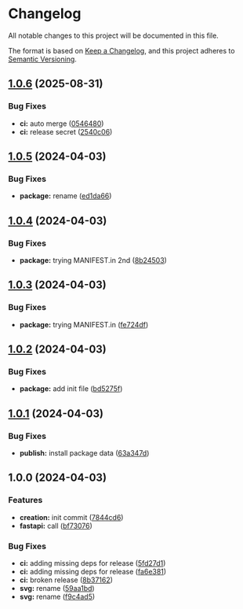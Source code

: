 <!-- markdownlint-disable MD001 MD004 MD012 MD024 -->

# Changelog

All notable changes to this project will be documented in this file.

The format is based on [Keep a Changelog](https://keepachangelog.com/en/1.0.0/), and this project adheres to [Semantic Versioning](https://semver.org/spec/v2.0.0.html).

## [1.0.6](https://github.com/itayB/vite-project/compare/1.0.5...1.0.6) (2025-08-31)


### Bug Fixes

* **ci:** auto merge ([0546480](https://github.com/itayB/vite-project/commit/05464807266b17d841eecaaa93205087a4529ce1))
* **ci:** release secret ([2540c06](https://github.com/itayB/vite-project/commit/2540c06042f3d004b4214febd0c17d5f55ce8b83))

## [1.0.5](https://github.com/itayB/vite-project/compare/1.0.4...1.0.5) (2024-04-03)


### Bug Fixes

* **package:** rename ([ed1da66](https://github.com/itayB/vite-project/commit/ed1da66d74a050b0766cfdfde74a66efe47155d8))

## [1.0.4](https://github.com/itayB/vite-project/compare/1.0.3...1.0.4) (2024-04-03)


### Bug Fixes

* **package:** trying MANIFEST.in 2nd ([8b24503](https://github.com/itayB/vite-project/commit/8b2450315b67a337d85012b1fb0b6759412cfcce))

## [1.0.3](https://github.com/itayB/vite-project/compare/1.0.2...1.0.3) (2024-04-03)


### Bug Fixes

* **package:** trying MANIFEST.in ([fe724df](https://github.com/itayB/vite-project/commit/fe724df6739c9e417ae9833c7b7efc55f07d15a8))

## [1.0.2](https://github.com/itayB/vite-project/compare/1.0.1...1.0.2) (2024-04-03)


### Bug Fixes

* **package:** add init file ([bd5275f](https://github.com/itayB/vite-project/commit/bd5275fee7566c6fb84f4e1ca8de27d878c7af30))

## [1.0.1](https://github.com/itayB/vite-project/compare/1.0.0...1.0.1) (2024-04-03)


### Bug Fixes

* **publish:** install package data ([63a347d](https://github.com/itayB/vite-project/commit/63a347d764acaa02c5a7171246b72f8a816b81f0))

## 1.0.0 (2024-04-03)


### Features

* **creation:** init commit ([7844cd6](https://github.com/itayB/vite-project/commit/7844cd6f12648f252c7f5f937e7d4ceb28f90f29))
* **fastapi:** call ([bf73076](https://github.com/itayB/vite-project/commit/bf730768e42b278fe5dfe822ccc4e11190cfb1d1))


### Bug Fixes

* **ci:** adding missing deps for release ([5fd27d1](https://github.com/itayB/vite-project/commit/5fd27d12408d6313cb042adb87a481a176e7fbc1))
* **ci:** adding missing deps for release ([fa6e381](https://github.com/itayB/vite-project/commit/fa6e381922061c4e3b00a9bf73bcbcbc08a2ff00))
* **ci:** broken release ([8b37162](https://github.com/itayB/vite-project/commit/8b3716207d4d4bcadf18c6d77d3f29ab9213931e))
* **svg:** rename ([59aa1bd](https://github.com/itayB/vite-project/commit/59aa1bd96c386a9cd24ee3de5aefd5b730fe5eb5))
* **svg:** rename ([f9c4ad5](https://github.com/itayB/vite-project/commit/f9c4ad50563042e3cde8990e1bd6629b64c1cf8f))
